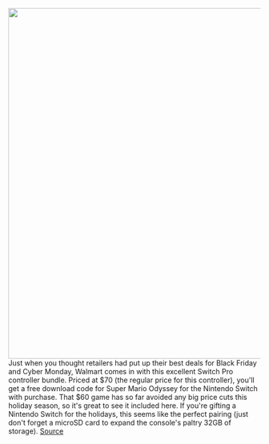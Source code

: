 <img src='https://cdn.vox-cdn.com/thumbor/XXYKZrBB_zcgB39Kujea1c2Tewg=/0x0:2040x1360/1200x800/filters:focal(857x517:1183x843)/cdn.vox-cdn.com/uploads/chorus_image/image/68344145/jbareham_170221_1475_0010.0.0.jpg' width='700px' /><br/>
Just when you thought retailers had put up their best deals for Black Friday and Cyber Monday, Walmart comes in with this excellent Switch Pro controller bundle. Priced at $70 (the regular price for this controller), you'll get a free download code for Super Mario Odyssey for the Nintendo Switch with purchase. That $60 game has so far avoided any big price cuts this holiday season, so it's great to see it included here. If you're gifting a Nintendo Switch for the holidays, this seems like the perfect pairing (just don't forget a microSD card to expand the console's paltry 32GB of storage).
<a href='https://www.theverge.com/good-deals/2020/12/2/22016568/nintendo-switch-pro-controller-super-mario-odyssey-steelseries-arctis-pro-wireless-headset-amazon'> Source <a/>